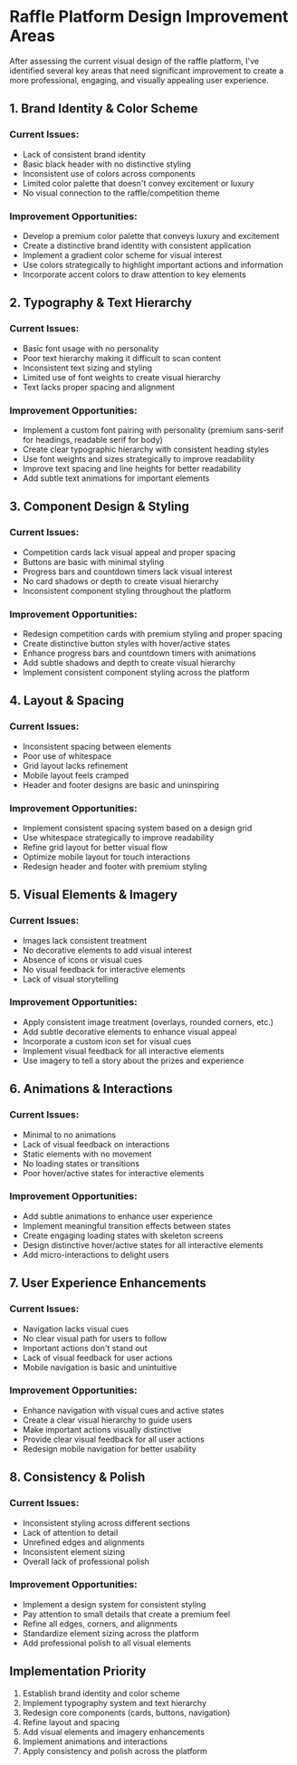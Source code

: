 # Raffle Platform Design Improvement Areas

After assessing the current visual design of the raffle platform, I've identified several key areas that need significant improvement to create a more professional, engaging, and visually appealing user experience.

## 1. Brand Identity & Color Scheme

### Current Issues:
- Lack of consistent brand identity
- Basic black header with no distinctive styling
- Inconsistent use of colors across components
- Limited color palette that doesn't convey excitement or luxury
- No visual connection to the raffle/competition theme

### Improvement Opportunities:
- Develop a premium color palette that conveys luxury and excitement
- Create a distinctive brand identity with consistent application
- Implement a gradient color scheme for visual interest
- Use colors strategically to highlight important actions and information
- Incorporate accent colors to draw attention to key elements

## 2. Typography & Text Hierarchy

### Current Issues:
- Basic font usage with no personality
- Poor text hierarchy making it difficult to scan content
- Inconsistent text sizing and styling
- Limited use of font weights to create visual hierarchy
- Text lacks proper spacing and alignment

### Improvement Opportunities:
- Implement a custom font pairing with personality (premium sans-serif for headings, readable serif for body)
- Create clear typographic hierarchy with consistent heading styles
- Use font weights and sizes strategically to improve readability
- Improve text spacing and line heights for better readability
- Add subtle text animations for important elements

## 3. Component Design & Styling

### Current Issues:
- Competition cards lack visual appeal and proper spacing
- Buttons are basic with minimal styling
- Progress bars and countdown timers lack visual interest
- No card shadows or depth to create visual hierarchy
- Inconsistent component styling throughout the platform

### Improvement Opportunities:
- Redesign competition cards with premium styling and proper spacing
- Create distinctive button styles with hover/active states
- Enhance progress bars and countdown timers with animations
- Add subtle shadows and depth to create visual hierarchy
- Implement consistent component styling across the platform

## 4. Layout & Spacing

### Current Issues:
- Inconsistent spacing between elements
- Poor use of whitespace
- Grid layout lacks refinement
- Mobile layout feels cramped
- Header and footer designs are basic and uninspiring

### Improvement Opportunities:
- Implement consistent spacing system based on a design grid
- Use whitespace strategically to improve readability
- Refine grid layout for better visual flow
- Optimize mobile layout for touch interactions
- Redesign header and footer with premium styling

## 5. Visual Elements & Imagery

### Current Issues:
- Images lack consistent treatment
- No decorative elements to add visual interest
- Absence of icons or visual cues
- No visual feedback for interactive elements
- Lack of visual storytelling

### Improvement Opportunities:
- Apply consistent image treatment (overlays, rounded corners, etc.)
- Add subtle decorative elements to enhance visual appeal
- Incorporate a custom icon set for visual cues
- Implement visual feedback for all interactive elements
- Use imagery to tell a story about the prizes and experience

## 6. Animations & Interactions

### Current Issues:
- Minimal to no animations
- Lack of visual feedback on interactions
- Static elements with no movement
- No loading states or transitions
- Poor hover/active states for interactive elements

### Improvement Opportunities:
- Add subtle animations to enhance user experience
- Implement meaningful transition effects between states
- Create engaging loading states with skeleton screens
- Design distinctive hover/active states for all interactive elements
- Add micro-interactions to delight users

## 7. User Experience Enhancements

### Current Issues:
- Navigation lacks visual cues
- No clear visual path for users to follow
- Important actions don't stand out
- Lack of visual feedback for user actions
- Mobile navigation is basic and unintuitive

### Improvement Opportunities:
- Enhance navigation with visual cues and active states
- Create a clear visual hierarchy to guide users
- Make important actions visually distinctive
- Provide clear visual feedback for all user actions
- Redesign mobile navigation for better usability

## 8. Consistency & Polish

### Current Issues:
- Inconsistent styling across different sections
- Lack of attention to detail
- Unrefined edges and alignments
- Inconsistent element sizing
- Overall lack of professional polish

### Improvement Opportunities:
- Implement a design system for consistent styling
- Pay attention to small details that create a premium feel
- Refine all edges, corners, and alignments
- Standardize element sizing across the platform
- Add professional polish to all visual elements

## Implementation Priority

1. Establish brand identity and color scheme
2. Implement typography system and text hierarchy
3. Redesign core components (cards, buttons, navigation)
4. Refine layout and spacing
5. Add visual elements and imagery enhancements
6. Implement animations and interactions
7. Apply consistency and polish across the platform
